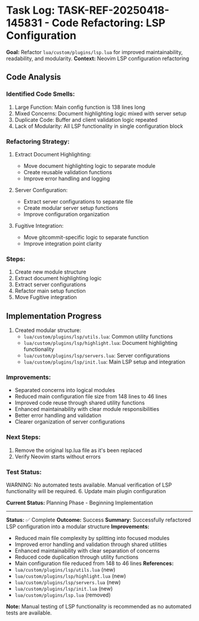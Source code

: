 # Task Log: TASK-REF-20250418-145831 - Code Refactoring: LSP Configuration

**Goal:** Refactor `lua/custom/plugins/lsp.lua` for improved maintainability, readability, and modularity.
**Context:** Neovim LSP configuration refactoring

## Code Analysis

### Identified Code Smells:
1. Large Function: Main config function is 138 lines long
2. Mixed Concerns: Document highlighting logic mixed with server setup
3. Duplicate Code: Buffer and client validation logic repeated
4. Lack of Modularity: All LSP functionality in single configuration block

### Refactoring Strategy:

1. Extract Document Highlighting:
   - Move document highlighting logic to separate module
   - Create reusable validation functions
   - Improve error handling and logging

2. Server Configuration:
   - Extract server configurations to separate file
   - Create modular server setup functions
   - Improve configuration organization

3. Fugitive Integration:
   - Move gitcommit-specific logic to separate function
   - Improve integration point clarity

### Steps:

1. Create new module structure
2. Extract document highlighting logic
3. Extract server configurations
4. Refactor main setup function
5. Move Fugitive integration

## Implementation Progress

1. Created modular structure:
   - `lua/custom/plugins/lsp/utils.lua`: Common utility functions
   - `lua/custom/plugins/lsp/highlight.lua`: Document highlighting functionality
   - `lua/custom/plugins/lsp/servers.lua`: Server configurations
   - `lua/custom/plugins/lsp/init.lua`: Main LSP setup and integration

### Improvements:
- Separated concerns into logical modules
- Reduced main configuration file size from 148 lines to 46 lines
- Improved code reuse through shared utility functions
- Enhanced maintainability with clear module responsibilities
- Better error handling and validation
- Clearer organization of server configurations

### Next Steps:
1. Remove the original lsp.lua file as it's been replaced
2. Verify Neovim starts without errors

### Test Status:
WARNING: No automated tests available. Manual verification of LSP functionality will be required.
6. Update main plugin configuration

**Current Status:** Planning Phase - Beginning Implementation

---
**Status:** ✅ Complete
**Outcome:** Success
**Summary:** Successfully refactored LSP configuration into a modular structure
**Improvements:**
- Reduced main file complexity by splitting into focused modules
- Improved error handling and validation through shared utilities
- Enhanced maintainability with clear separation of concerns
- Reduced code duplication through utility functions
- Main configuration file reduced from 148 to 46 lines
**References:**
- `lua/custom/plugins/lsp/utils.lua` (new)
- `lua/custom/plugins/lsp/highlight.lua` (new)
- `lua/custom/plugins/lsp/servers.lua` (new)
- `lua/custom/plugins/lsp/init.lua` (new)
- `lua/custom/plugins/lsp.lua` (removed)

**Note:** Manual testing of LSP functionality is recommended as no automated tests are available.